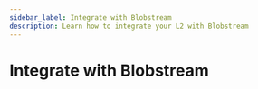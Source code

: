 ```yaml
---
sidebar_label: Integrate with Blobstream
description: Learn how to integrate your L2 with Blobstream
---
```


# Integrate with Blobstream
